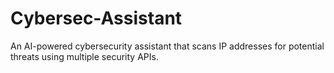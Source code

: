 # Cybersec-Assistant
 An AI-powered cybersecurity assistant that scans IP addresses for potential threats using multiple security APIs.
